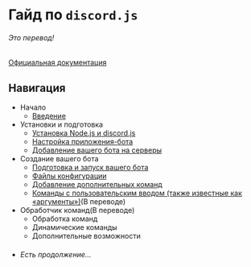 # Гайд по `discord.js`

###### Это перевод!

[Официальная документация](https://discord.js.org/)

## Навигация

- Начало
    - [Введение](./introduction.html)
- Установки и подготовка
    - [Установка Node.js и discord.js](./preparations/)
    - [Настройка приложения-бота](./preparations/setting-up-a-bot-application.html)
    - [Добавление вашего бота на серверы](./preparations/adding-your-bot-to-servers.html)
- Создание вашего бота
    - [Подготовка и запуск вашего бота](./creating-your-bot)
    - [Файлы конфигурации](./creating-your-bot/configuration-files.html)
    - [Добавление дополнительных команд](./creating-your-bot/adding-more-commands.html)
    - [Команды с пользовательским вводом (также известные как «аргументы»)](./creating-your-bot/commands-with-user-input.html)(В переводе)
- Обработчик команд(В переводе)
    - Обработка команд
    - Динамические команды
    - Дополнительные возможности
- ###### Есть продолжение...
